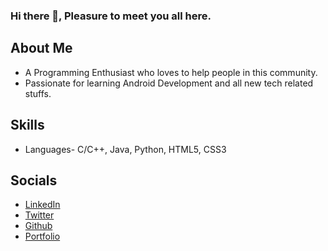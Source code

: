 ### Hi there 👋, Pleasure to meet you all here.
## About Me
- A Programming Enthusiast who loves to help people in this community.
- Passionate for learning Android Development and all new tech related stuffs.

## Skills
- Languages- C/C++, Java, Python, HTML5, CSS3

## Socials
- [LinkedIn](https://www.linkedin.com/in/sujal-samai) <br> 
- [Twitter](https://twitter.com/SujalSamai?s=09) <br> 
- [Github](https://github.com/SujalSamai) <br>
- [Portfolio](https://sujalsamai.github.io/Portfolio-v1.0/)
